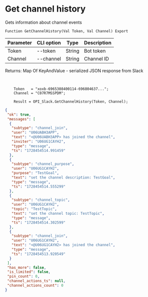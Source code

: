 ﻿---
sidebar_position: 6
---

# Get channel history
 Gets information about channel events



`Function GetChannelHistory(Val Token, Val Channel) Export`

  | Parameter | CLI option | Type | Description |
  |-|-|-|-|
  | Token | --token | String | Bot token |
  | Channel | --channel | String | Channel ID |

  
  Returns:  Map Of KeyAndValue - serialized JSON response from Slack

<br/>




```bsl title="Code example"
    Token   = "xoxb-6965308400114-696804637...";
    Channel = "C07R7MSSPDM";

    Result = OPI_Slack.GetChannelHistory(Token, Channel);
```
 



```json title="Result"
{
 "ok": true,
 "messages": [
  {
   "subtype": "channel_join",
   "user": "U06UABH3APP",
   "text": "<@U06UABH3APP> has joined the channel",
   "inviter": "U06UG1CAYH2",
   "type": "message",
   "ts": "1728454514.991459"
  },
  {
   "subtype": "channel_purpose",
   "user": "U06UG1CAYH2",
   "purpose": "TestGoal",
   "text": "set the channel description: TestGoal",
   "type": "message",
   "ts": "1728454514.555299"
  },
  {
   "subtype": "channel_topic",
   "user": "U06UG1CAYH2",
   "topic": "TestTopic",
   "text": "set the channel topic: TestTopic",
   "type": "message",
   "ts": "1728454514.302599"
  },
  {
   "subtype": "channel_join",
   "user": "U06UG1CAYH2",
   "text": "<@U06UG1CAYH2> has joined the channel",
   "type": "message",
   "ts": "1728454513.920549"
  }
 ],
 "has_more": false,
 "is_limited": false,
 "pin_count": 0,
 "channel_actions_ts": null,
 "channel_actions_count": 0
}
```
